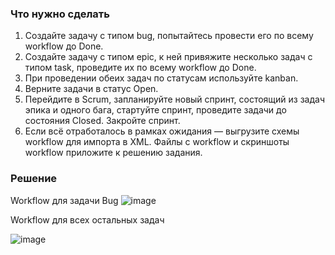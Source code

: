 ### Что нужно сделать

1. Создайте задачу с типом bug, попытайтесь провести его по всему workflow до Done. 
2. Создайте задачу с типом epic, к ней привяжите несколько задач с типом task, проведите их по всему workflow до Done. 
3. При проведении обеих задач по статусам используйте kanban. 
4. Верните задачи в статус Open.
5. Перейдите в Scrum, запланируйте новый спринт, состоящий из задач эпика и одного бага, стартуйте спринт, проведите задачи до состояния Closed. Закройте спринт.
6. Если всё отработалось в рамках ожидания — выгрузите схемы workflow для импорта в XML. Файлы с workflow и скриншоты workflow приложите к решению задания.

### Решение
Workflow для задачи Bug
![image](https://github.com/Kirill-Gryzhin/devops-netology/assets/137723281/ce31e8e5-b325-47f9-91ff-8b57f49a35aa)

Workflow для всех остальных задач

![image](https://github.com/Kirill-Gryzhin/devops-netology/assets/137723281/bd9006cc-9403-46e1-a9f9-2ea6e7fd54aa)
